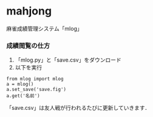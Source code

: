 # mahjong

麻雀成績管理システム「mlog」

### 成績閲覧の仕方

1. 「mlog.py」と「save.csv」をダウンロード
2. 以下を実行
```
from mlog import mlog
a = mlog()
a.set_save('save.fig')
a.get('名前')
```

「save.csv」は友人戦が行われるたびに更新していきます．
